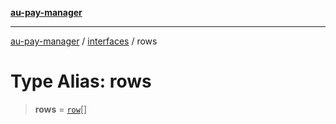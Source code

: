 [**au-pay-manager**](../../README.md)

***

[au-pay-manager](../../README.md) / [interfaces](../README.md) / rows

# Type Alias: rows

> **rows** = [`row`](row.md)[]
